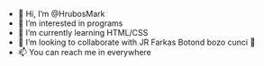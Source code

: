 - 👋 Hi, I’m @HrubosMark
- 👀 I’m interested in programs
- 🌱 I’m currently learning HTML/CSS
- 💞️ I’m looking to collaborate with JR Farkas Botond bozo cunci 👶
- 📫 You can reach me in everywhere

<!---
HrubosMark/HrubosMark is a ✨ special bozo ✨ repository because its `That'sme.md` (this file) appears on your GitHub profile.
You can click the Preview link to take a look at your changes.
--->
